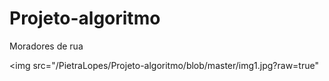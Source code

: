 # Projeto-algoritmo
Moradores de rua

<img src="/PietraLopes/Projeto-algoritmo/blob/master/img1.jpg?raw=true"
